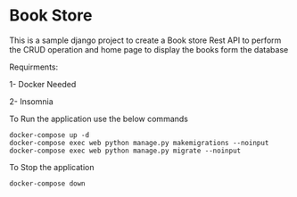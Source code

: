 # Book Store 

This is a sample django project to create a Book store Rest API to perform the CRUD operation and home page to display the books form the database

Requirments:

1- Docker Needed

2- Insomnia


To Run the application use the below commands
```
docker-compose up -d
docker-compose exec web python manage.py makemigrations --noinput
docker-compose exec web python manage.py migrate --noinput
```

To Stop the application
```
docker-compose down
```